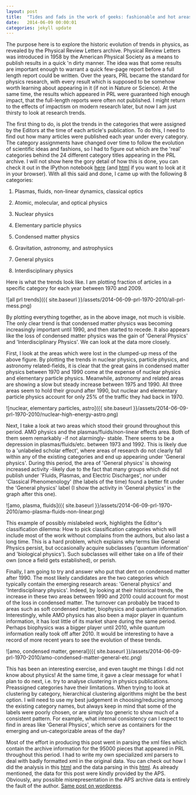 ```yaml
---
layout: post
title:  "Tides and fads in the work of geeks: fashionable and hot areas in physics, 1970-2010"
date:   2014-06-09 00:00:01
categories: jekyll update
---
```

The purpose here is to explore the historic evolution of trends in physics, as revealed by the Physical Review Letters archive. Physical Review Letters was introduced in 1958 by the American Physical Society as a means to publish results in a quick 'n dirty manner. The idea was that some results are important enough to warrant a quick few-page report before a full length report could be written. Over the years, PRL became the standard for physics research, with every result which is supposed to be somehow worth learning about appearing in it (if not in Nature or Science). At the same time, the results which appeared in PRL were guaranteed high enough impact, that the full-length reports were often not published. I might return to the effects of impactism on modern research later, but now I am just thirsty to look at research trends.

The first thing to do, is plot the trends in the categories that were assigned by the Editors at the time of each article's publication. To do this, I need to find out how many articles were published each year under every category. The category assignments have changed over time to follow the evolution of scientific ideas and fashions, so I had to figure out which are the 'real' categories behind the 24 different category titles appearing in the PRL archive. I will not show here the gory detail of how this is done, you can check it out in the IPython notebook [here](https://github.com/nikos-daniilidis/haystack/blob/master/parse-prl-xml.ipynb) (and [html](http://nikos-daniilidis.github.io/haystack/trends-prl-xml.html) if you want to look at it in your browser). With all this said and done, I came up with the following 8 categories:

1. Plasmas, fluids, non-linear dynamics, classical optics

2. Atomic, molecular, and optical physics

3. Nuclear physics

4. Elementary particle physics

5. Condensed matter physics

6. Gravitation, astronomy, and astrophysics

7. General physics

8. Interdisciplinary physics

Here is what the trends look like. I am plotting fraction of articles in a specific category for each year between 1970 and 2009.

![all prl trends]({{ site.baseurl }}/assets/2014-06-09-prl-1970-2010/all-prl-mess.png)

By plotting everything together, as in the above image, not much is visible. The only clear trend is that condensed matter physics was becoming increasingly important until 1990, and then started to recede. It also appears like the loss of condensed matter physics was the gain of 'General Physics' and 'Interdisciplinary Physics'. We can look at the data more closely.

First, I look at the areas which were lost in the clumped-up mess of the above figure. By plotting the trends in nuclear physics, particle physics, and astronomy related-fields, it is clear that the great gains in condensed matter physics between 1970 and 1990 come at the expense of nuclear physics and elementary particle physics. Meanwhile, astronomy and related areas are showing a slow but steady increase between 1975 and 1990. All three areas seem to hold their ground after 1990, but nuclear and elementary particle physics account for only 25% of the traffic they had back in 1970.

![nuclear, elementary particles, astro]({{ site.baseurl }}/assets/2014-06-09-prl-1970-2010/nuclear-high-energy-astro.png)

Next, I take a look at two areas which stood their ground throughout this period. AMO physics and the plasmas/fluids/non-linear effects area. Both of them seem remarkably -if not alarmingly- stable. There seems to be a depression in plasmas/fluids/etc. between 1973 and 1992. This is likely due to a 'unlabeled scholar effect', where areas of research do not clearly fall within any of the existing categories and end up appearing under 'General physics'. During this period, the area of 'General physics' is showing increased activity -likely due to the fact that many groups which did not publish under 'Fluids, Plasmas, and Electric Discharges', nor under 'Classical Phenomenology' (the labels of the time) found a better fit under the 'General physics' label (I show the activity in 'General physics' in the graph after this one).

![amo, plasma, fluids]({{ site.baseurl }}/assets/2014-06-09-prl-1970-2010/amo-plasma-fluids-non-linear.png)

This example of  possibly mislabeled work, highlights the Editor's classification dilemma: How to pick classification categories which will include most of the work without complains from the authors, but also last a long time. This is a hard problem, which explains why terms like General Physics persist, but occasionally acquire subclasses ('quantum information' and 'biological physics'). Such subclasses will either take on a life of their own (once a field gets established), or perish.

Finally, I am going to try and answer who put that dent on condensed matter after 1990. The most likely candidates are the two categories  which typically contain the emerging research areas: 'General physics' and 'Interdisciplinary physics'. Indeed, by looking at their historical trends, the increase in these two areas between 1990 and 2010 could account for most of the loss in condensed matter. The turnover can probably be traced to areas such as soft condensed matter, biophysics and quantum information. Interestingly, while AMO physics has also been a major player in quantum information, it has lost little of its market share during the same period. Perhaps biophysics was a bigger player until 2010, while quantum information really took off after 2010. It would be interesting to have a record of more recent years to see the evolution of these trends.

![amo, condensed matter, general]({{ site.baseurl }}/assets/2014-06-09-prl-1970-2010/amo-condensed-matter-general-etc.png)

This has been an interesting exercise, and even taught me things I did not know about physics! At the same time, it gave a clear message for what I plan to do next, i.e. try to analyse clustering in physics publications. Preassigned categories have their limitations. When trying to look at clustering by category, hierarchical clustering algorithms might be the best option. I will need to use my best judgement in choosing/reducing among the existing category names, but always keep in mind that some of the labels were poorly chosen, or are simply too generic to show  much of a consistent pattern. For example, what internal consistency can I expect to find in areas like 'General Physics', which serve as containers for the emerging and un-categorizable areas of the day?

Most of the effort in producing this post went in parsing the xml files which contain the archive information for the 95000 pieces that appeared in PRL throughout this period. I had to write  my own specialized xml parsers to deal with badly formatted xml in the original data. You can check out how I did the analysis in this [html](http://nikos-daniilidis.github.io/haystack/trends-prl-xml.html) and the data parsing in this [html](http://nikos-daniilidis.github.io/haystack/parse-prl-xml.html). As already mentioned, the data for this post were kindly provided by the APS. Obviously, any possible misrepresentation in the APS archive data is entirely the fault of the author. [Same post on wordpress](http://oligotropos.wordpress.com/2014/06/09/tides-and-fads-in-the-work-of-geeks-fashionable-and-hot-areas-in-physics-1970-2010/).

